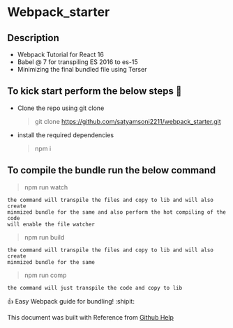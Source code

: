 # Webpack_starter

## Description

- Webpack Tutorial for React 16
- Babel @ 7 for transpiling ES 2016 to es-15
- Minimizing the final bundled file using Terser

## To kick start perform the below steps :two_women_holding_hands:

- Clone the repo using git clone
  > git clone https://github.com/satyamsoni2211/webpack_starter.git
- install the required dependencies
  > npm i

## To compile the bundle run the below command

> npm run watch

```
the command will transpile the files and copy to lib and will also create
minmized bundle for the same and also perform the hot compiling of the code
will enable the file watcher
```

> npm run build

```
the command will transpile the files and copy to lib and will also create
minmized bundle for the same
```

> npm run comp

```
the command will just transpile the code and copy to lib
```

:+1: Easy Webpack guide for bundling! :shipit:

This document was built with Reference from [Github Help](https://help.github.com/articles/basic-writing-and-formatting-syntax/)
